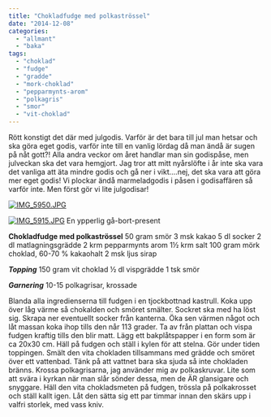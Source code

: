 ```yaml
---
title: "Chokladfudge med polkaströssel"
date: "2014-12-08"
categories: 
  - "allmant"
  - "baka"
tags: 
  - "choklad"
  - "fudge"
  - "gradde"
  - "mork-choklad"
  - "pepparmynts-arom"
  - "polkagris"
  - "smor"
  - "vit-choklad"
---
```


Rött konstigt det där med julgodis. Varför är det bara till jul man hetsar och ska göra eget godis, varför inte till en vanlig lördag då man ändå är sugen på nåt gott?! Alla andra veckor om året handlar man sin godispåse, men julveckan ska det vara hemgjort. Jag tror att mitt nyårslöfte i år inte ska vara det vanliga att äta mindre godis och gå ner i vikt....nej, det ska vara att göra mer eget godis! Vi plockar ändå marmeladgodis i påsen i godisaffären så varför inte. Men först gör vi lite julgodisar!  
  
[![IMG_5950.JPG](images/IMG_5950.jpg)](http://import.local/wp-content/uploads/2014/12/IMG_5950.jpg)  
  
[![IMG_5915.JPG](images/IMG_5915.jpg)](http://import.local/wp-content/uploads/2014/12/IMG_5915.jpg) En ypperlig gå-bort-present

**Chokladfudge med polkaströssel** 50 gram smör 3 msk kakao 5 dl socker 2 dl matlagningsgrädde 2 krm pepparmynts arom 1½ krm salt 100 gram mörk choklad, 60-70 % kakaohalt 2 msk ljus sirap

**_Topping_** 150 gram vit choklad ½ dl vispgrädde 1 tsk smör

**_Garnering_** 10-15 polkagrisar, krossade

Blanda alla ingredienserna till fudgen i en tjockbottnad kastrull. Koka upp över låg värme så chokalden och smöret smälter. Sockret ska med ha löst sig. Skrapa ner eventuellt socker från kanterna. Öka sen värmen något och låt massan koka ihop tills den når 113 grader. Ta av från plattan och vispa fudgen kraftig tills den blir matt. Lägg ett bakplåtspapper i en form som är ca 20x30 cm. Häll på fudgen och ställ i kylen för att stelna. Gör under tiden toppingen. Smält den vita chokladen tillsammans med grädde och smöret över ett vattenbad. Tänk på att vattnet bara ska sjuda så inte chokladen bränns. Krossa polkagrisarna, jag använder mig av polkaskruvar. Lite som att svära i kyrkan när man slår sönder dessa, men de ÄR glansigare och snyggare. Häll den vita chokladsmeten på fudgen, trössla på polkakrosset och ställ kallt igen. Låt den sätta sig ett par timmar innan den skärs upp i valfri storlek, med vass kniv.
